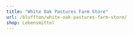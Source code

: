 ```yaml
---
title: "White Oak Pastures Farm Store"
url: /bluffton/white-oak-pastures-farm-store/
shop: Lebensmittel
---
```

